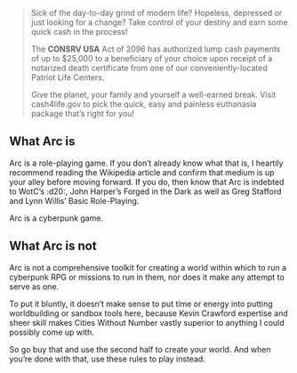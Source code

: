 > Sick of the day-to-day grind of modern life? Hopeless, depressed or just looking for a change? Take control of your destiny and earn some quick cash in the process!
>
> The **CONSRV USA** Act of 2096 has authorized lump cash payments of up to $25,000 to a beneficiary of your choice upon receipt of a notarized death certificate from one of our conveniently-located Patriot Life Centers.
>
> Give the planet, your family and yourself a well-earned break. Visit cash4life.gov to pick the quick, easy and painless euthanasia package that’s right for you!

## What Arc is

Arc is a role-playing game. If you don’t already know what that is, I heartily recommend reading the Wikipedia article and confirm that medium is up your alley before moving forward. If you do, then know that Arc is indebted to WotC’s :d20:, John Harper’s Forged in the Dark as well as Greg Stafford and Lynn Willis’ Basic Role-Playing.

Arc is a cyberpunk game.

## What Arc is not

Arc is not a comprehensive toolkit for creating a world within which to run a cyberpunk RPG or missions to run in them, nor does it make any attempt to serve as one.

To put it bluntly, it doesn’t make sense to put time or energy into putting worldbuilding or sandbox tools here, because Kevin Crawford expertise and sheer skill makes Cities Without Number vastly superior to anything I could possibly come up with.

So go buy that and use the second half to create your world. And when you’re done with that, use these rules to play instead.
